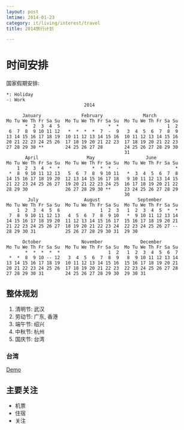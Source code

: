 ```yaml
---
layout: post
lmtime: 2014-01-23
category: it/living/interest/travel
title: 2014旅行计划

---
```


# 时间安排

国家假期安排:

```shell
*: Holiday
-: Work
                             2014

      January               February               March
Mo Tu We Th Fr Sa Su  Mo Tu We Th Fr Sa Su  Mo Tu We Th Fr Sa Su
       *  2  3  4  5                  *  *                  1  2
 6  7  8  9 10 11 12   *  *  *  *  7  -  9   3  4  5  6  7  8  9
13 14 15 16 17 18 19  10 11 12 13 14 15 16  10 11 12 13 14 15 16
20 21 22 23 24 25 26  17 18 19 20 21 22 23  17 18 19 20 21 22 23
27 28 29 30 **        24 25 26 27 28        24 25 26 27 28 29 30
                                            31
       April                  May                   June
Mo Tu We Th Fr Sa Su  Mo Tu We Th Fr Sa Su  Mo Tu We Th Fr Sa Su
    1  2  3  4  *  *            *  *  *  -                     *
 *  8  9 10 11 12 13   5  6  7  8  9 10 11   *  3  4  5  6  7  8
14 15 16 17 18 19 20  12 13 14 15 16 17 18   9 10 11 12 13 14 15
21 22 23 24 25 26 27  19 20 21 22 23 24 25  16 17 18 19 20 21 22
28 29 30              26 27 28 29 30 **     23 24 25 26 27 28 29
                                            30
        July                 August              September
Mo Tu We Th Fr Sa Su  Mo Tu We Th Fr Sa Su  Mo Tu We Th Fr Sa Su
    1  2  3  4  5  6               1  2  3   1  2  3  4  5  *  *
 7  8  9 10 11 12 13   4  5  6  7  8  9 10   *  9 10 11 12 13 14
14 15 16 17 18 19 20  11 12 13 14 15 16 17  15 16 17 18 19 20 21
21 22 23 24 25 26 27  18 19 20 21 22 23 24  22 23 24 25 26 27 --
28 29 30 31           25 26 27 28 29 30 31  29 30

      October               November              December
Mo Tu We Th Fr Sa Su  Mo Tu We Th Fr Sa Su  Mo Tu We Th Fr Sa Su
       *  *  *  *  *                  1  2   1  2  3  4  5  6  7
 *  *  8  9 10 -- 12   3  4  5  6  7  8  9   8  9 10 11 12 13 14
13 14 15 16 17 18 19  10 11 12 13 14 15 16  15 16 17 18 19 20 21
20 21 22 23 24 25 26  17 18 19 20 21 22 23  22 23 24 25 26 27 28
27 28 29 30 31        24 25 26 27 28 29 30  29 30 31

```

## 整体规划
1. 清明节: 武汉
2. 劳动节: 广东, 香港
3. 端午节: 绍兴
4. 中秋节: 杭州
5. 国庆节: 台湾

### 台湾
[Demo](http://heidixie.me/2013/12/%E5%8F%B0%E6%B9%BE%E5%B0%8F%E6%97%85%E8%A1%8C%E6%B8%B8%E8%AE%B0%E5%85%BC%E6%94%BB%E7%95%A5%E4%B8%80%E3%80%90%E8%A1%8C%E5%89%8D%E5%8F%8A%E5%9E%A6%E4%B8%81%E7%AF%87%E3%80%91/)

## 主要关注
- 机票
- 住宿
- 关注
